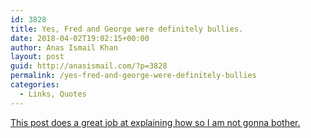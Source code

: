 ```yaml
---
id: 3828
title: Yes, Fred and George were definitely bullies.
date: 2018-04-02T19:02:15+00:00
author: Anas Ismail Khan
layout: post
guid: http://anasismail.com/?p=3828
permalink: /yes-fred-and-george-were-definitely-bullies
categories:
  - Links, Quotes
---
```

[This post does a great job at explaining how so I am not gonna bother.](http://skelkins.com/hp/archives/000156.html)